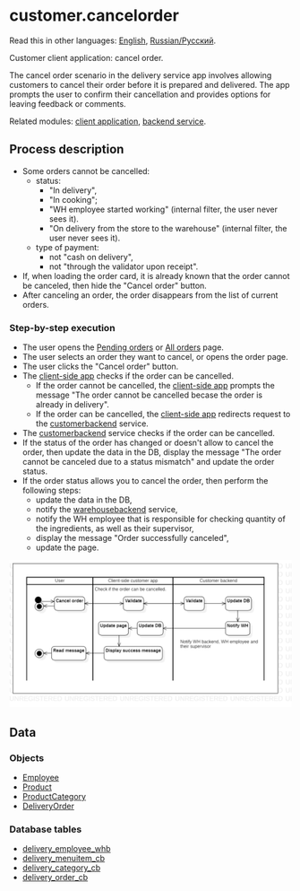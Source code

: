 # customer.cancelorder

Read this in other languages: [English](cancelorder.md), [Russian/Русский](cancelorder.ru.md). 

Customer client application: cancel order.

The cancel order scenario in the delivery service app involves allowing customers to cancel their order before it is prepared and delivered. 
The app prompts the user to confirm their cancellation and provides options for leaving feedback or comments.

Related modules: [client application](../../frontend/customerclient.md), [backend service](../../backend/customerbackend.md).

## Process description

- Some orders cannot be cancelled:
    - status:
        - "In delivery",
        - "In cooking";
        - "WH employee started working" (internal filter, the user never sees it).
        - "On delivery from the store to the warehouse" (internal filter, the user never sees it).
    - type of payment:
        - not "cash on delivery",
        - not "through the validator upon receipt".
- If, when loading the order card, it is already known that the order cannot be canceled, then hide the "Cancel order" button.
- After canceling an order, the order disappears from the list of current orders.

### Step-by-step execution

- The user opens the [Pending orders](pendingorders.md) or [All orders](orders.md) page.
- The user selects an order they want to cancel, or opens the order page.
- The user clicks the "Cancel order" button.
- The [client-side app](../../frontend/customerclient.md) checks if the order can be cancelled.
    - If the order cannot be cancelled, the [client-side app](../../frontend/customerclient.md) prompts the message "The order cannot be cancelled becase the order is already in delivery".
    - If the order can be cancelled, the [client-side app](../../frontend/customerclient.md) redirects request to the [customerbackend](../../backend/customerbackend.md) service.
- The [customerbackend](../../backend/customerbackend.md) service checks if the order can be cancelled.
- If the status of the order has changed or doesn't allow to cancel the order, then update the data in the DB, display the message "The order cannot be canceled due to a status mismatch" and update the order status.
- If the order status allows you to cancel the order, then perform the following steps:
    - update the data in the DB, 
    - notify the [warehousebackend](../../backend/warehousebackend.md) service,
    - notify the WH employee that is responsible for checking quantity of the ingredients, as well as their supervisor, 
    - display the message "Order successfully canceled",
    - update the page.

![customer.cancelorder](../../img/activitydiagrams/customer.cancelorder.png)

## Data

### Objects 

- [Employee](https://github.com/alexeysp11/workflow-lib/blob/main/docs/Models/Business/InformationSystem/Employee.md)
- [Product](https://github.com/alexeysp11/workflow-lib/blob/main/docs/Models/Business/Products/Product.md)
- [ProductCategory](https://github.com/alexeysp11/workflow-lib/blob/main/docs/Models/Business/Products/ProductCategory.md)
- [DeliveryOrder](https://github.com/alexeysp11/workflow-lib/blob/main/docs/Models/Business/BusinessDocuments/DeliveryOrder.md)

### Database tables 

- [delivery_employee_whb](../../dbtables/warehouse/delivery_employee_whb.md)
- [delivery_menuitem_cb](../../dbtables/customer/delivery_menuitem_cb.md)
- [delivery_category_cb](../../dbtables/customer/delivery_category_cb.md)
- [delivery_order_cb](../../dbtables/customer/delivery_order_cb.md)
